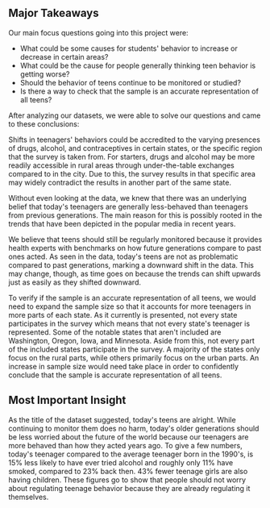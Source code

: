 ## Major Takeaways

Our main focus questions going into this project were:

- What could be some causes for students' behavior to increase or decrease in certain areas?
- What could be the cause for people generally thinking teen behavior is getting worse?
- Should the behavior of teens continue to be monitored or studied?
- Is there a way to check that the sample is an accurate representation of all teens?

After analyzing our datasets, we were able to solve our questions and came to these conclusions:

Shifts in teenagers' behaviors could be accredited to the varying presences of drugs, alcohol, and contraceptives in certain states, or the specific region that the survey is taken from. For starters, drugs and alcohol may be more readily accessible in rural areas through under-the-table exchanges compared to in the city. Due to this, the survey results in that specific area may widely contradict the results in another part of the same state.  

Without even looking at the data, we knew that there was an underlying belief that today's teenagers are generally less-behaved than teenagers from previous generations. The main reason for this is possibly rooted in the trends that have been depicted in the popular media in recent years.

We believe that teens should still be regularly monitored because it provides health experts with benchmarks on how future generations compare to past ones acted. As seen in the data, today's teens are not as problematic compared to past generations, marking a downward shift in the data. This may change, though, as time goes on because the trends can shift upwards just as easily as they shifted downward.

To verify if the sample is an accurate representation of all teens, we would need to expand the sample size so that it accounts for more teenagers in more parts of each state. As it currently is presented, not every state participates in the survey which means that not every state's teenager is represented. Some of the notable states that aren't included are Washington, Oregon, Iowa, and Minnesota. Aside from this, not every part of the included states participate in the survey. A majority of the states only focus on the rural parts, while others primarily focus on the urban parts. An increase in sample size would need take place in order to confidently conclude that the sample is accurate representation of all teens.

## Most Important Insight

As the title of the dataset suggested, today's teens are alright. While continuing to monitor them does no harm, today's older generations should be less worried about the future of the world because our teenagers are more behaved than how they acted years ago. To give a few numbers, today's teenager compared to the average teenager born in the 1990's, is 15% less likely to have ever tried alcohol and roughly only 11% have smoked, compared to 23% back then. 43% fewer teenage girls are also having children. These figures go to show that people should not worry about regulating teenage behavior because they are already regulating it themselves.
